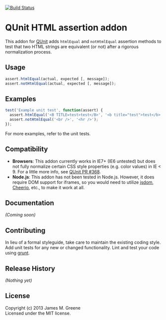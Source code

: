 [![Build Status](https://travis-ci.org/JamesMGreene/qunit-assert-html.png)](https://travis-ci.org/JamesMGreene/qunit-assert-html)

# QUnit HTML assertion addon

This addon for [QUnit](https://github.com/jquery/qunit) adds `htmlEqual` and `notHtmlEqual` assertion methods to test that two HTML strings are equivalent (or not) after a rigorous normalization process.

## Usage
```js
assert.htmlEqual(actual, expected [, message]);
assert.notHtmlEqual(actual, expected [, message]);
```

## Examples
```js
test('Example unit test', function(assert) {
  assert.htmlEqual('<B TITLE=test>test</B>', '<b title="test">test</b>');
  assert.notHtmlEqual('<br />', '<hr />');
});
```

For more examples, refer to the unit tests.

## Compatibility
 - **Browsers**: This addon currently works in IE7+ (IE6 untested) but does not fully normalize certain CSS style properties (e.g. color values) in IE < 9. For a little more info, see [QUnit PR #368](https://github.com/jquery/qunit/pull/368).
 - **Node.js**: This addon has not been tested in Node.js.  However, it does require DOM support for iframes, so you would need to utilize [jsdom](https://github.com/tmpvar/jsdom), [Cheerio](https://github.com/MatthewMueller/cheerio), etc., to make it work at all.

## Documentation
_(Coming soon)_

## Contributing
In lieu of a formal styleguide, take care to maintain the existing coding style. Add unit tests for any new or changed functionality. Lint and test your code using [grunt](http://gruntjs.com/).

## Release History
_(Nothing yet)_

## License
Copyright (c) 2013 James M. Greene  
Licensed under the MIT license.
